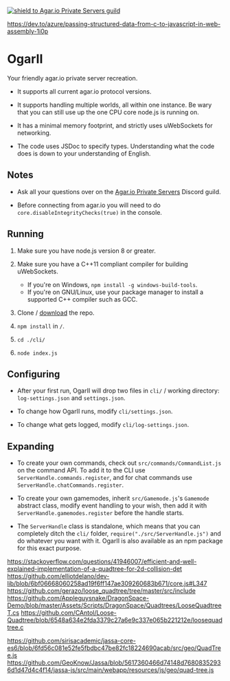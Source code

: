[![shield to Agar.io Private Servers guild](https://discordapp.com/api/guilds/407210435721560065/embed.png?style=shield)](https://discord.gg/XcKgShT)

https://dev.to/azure/passing-structured-data-from-c-to-javascript-in-web-assembly-1i0p
# OgarII

Your friendly agar.io private server recreation.

- It supports all current agar.io protocol versions.

- It supports handling multiple worlds, all within one instance. Be wary that you can still use up the one CPU core node.js is running on.

- It has a minimal memory footprint, and strictly uses uWebSockets for networking.

- The code uses JSDoc to specify types. Understanding what the code does is down to your understanding of English.

## Notes

- Ask all your questions over on the [Agar.io Private Servers](https://discord.gg/66X2ESb) Discord guild.

- Before connecting from agar.io you will need to do `core.disableIntegrityChecks(true)` in the console.

## Running

1. Make sure you have node.js version 8 or greater.

2. Make sure you have a C++11 compliant compiler for building uWebSockets.
    - If you're on Windows, `npm install -g windows-build-tools`.
    - If you're on GNU/Linux, use your package manager to install a supported C++ compiler such as GCC.

3. Clone / [download](https://github.com/Luka967/OgarII/archive/master.zip) the repo.

4. `npm install` in `/`.

5. `cd ./cli/`

6. `node index.js`

## Configuring

- After your first run, OgarII will drop two files in `cli/` / working directory: `log-settings.json` and `settings.json`.

- To change how OgarII runs, modify `cli/settings.json`.

- To change what gets logged, modify `cli/log-settings.json`.

## Expanding

- To create your own commands, check out `src/commands/CommandList.js` on the command API. To add it to the CLI use `ServerHandle.commands.register`, and for chat commands use `ServerHandle.chatCommands.register`.

- To create your own gamemodes, inherit `src/Gamemode.js`'s `Gamemode` abstract class, modify event handling to your wish, then add it with `ServerHandle.gamemodes.register` before the handle starts.

- The `ServerHandle` class is standalone, which means that you can completely ditch the `cli/` folder, `require("./src/ServerHandle.js")` and do whatever you want with it. OgarII is also available as an npm package for this exact purpose.

https://stackoverflow.com/questions/41946007/efficient-and-well-explained-implementation-of-a-quadtree-for-2d-collision-det
https://github.com/elliotdelano/dev-lib/blob/6bf06668060258ad19f6ff147ae309260683b671/core.js#L347
https://github.com/gerazo/loose_quadtree/tree/master/src/include
https://github.com/Appleguysnake/DragonSpace-Demo/blob/master/Assets/Scripts/DragonSpace/Quadtrees/LooseQuadtreeT.cs
https://github.com/CAntol/Loose-Quadtree/blob/6548a634e2fda3379c27a6e9c337e065b221212e/loosequadtree.c

https://github.com/sirisacademic/jassa-core-es6/blob/6fd56c081e52fe5fbdbc47be82fc18224690acab/src/geo/QuadTree.js
https://github.com/GeoKnow/Jassa/blob/5617360466d74148d76808352936d1d47d4c4f14/jassa-js/src/main/webapp/resources/js/geo/quad-tree.js